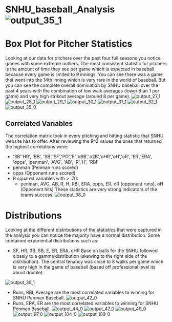 # SNHU_baseball_Analysis![output_35_1](https://user-images.githubusercontent.com/94020684/201807206-fcd326a1-fe44-4e5b-a33b-9ce178378548.png)

# Box Plot for Pitcher Statistics
Looking at our data for pitchers over the past four full seasons you notice games with some extreme outliers. The most consistent statistic for pitchers is the amount of time they see per game which is expected in baseball because every game is limited to 9 innings. You can see there was a game that went into the 14th inning which is very rare in the world of baseball. But you can see the complete overall domination by SNHU baseball over the past 4 years with the combination of low walk averages (lower than 1 per game) and very high strikout average (around 8 per game). 
![output_27_1](https://user-images.githubusercontent.com/94020684/203548188-d707d057-e741-4ec2-b9c0-76ba8724ec60.png)
![output_28_1](https://user-images.githubusercontent.com/94020684/203548191-37c79d14-4fd8-46e2-8ddc-f7abe7457d5b.png)
![output_29_1](https://user-images.githubusercontent.com/94020684/203548193-b6b91797-a27e-4d50-b692-3d15f494b454.png)
![output_30_1](https://user-images.githubusercontent.com/94020684/203548194-6c0da5ba-4966-4c1e-bd45-c95c08f30133.png)
![output_31_1](https://user-images.githubusercontent.com/94020684/203548195-33eb126b-1cf7-42a1-bdfe-a715cb2a96df.png)
![output_32_1](https://user-images.githubusercontent.com/94020684/203548198-7b044b6a-5e68-4c09-89b7-95e9f192d0d4.png)
![output_35_0](https://user-images.githubusercontent.com/94020684/203548200-cb9e7b3e-dbf1-408d-bc6f-4a17bdd51f28.png)
## Correlated Variables
The correlation matrix took in every pitching and hitting statistic that SNHU website has to offer. After reviewing the R^2 values the ones that returned the highest correlations were:
- '3B''HR', 'BB', 'SB','SF','PO','E','oBB','o2B','oHR','oH','oR', 'ER','ERA', 'opps', 'penman', 'AVG', 'AB', 'R','H', 'RBI'
- penman (Penman runs scored)
- opps (Opponent runs scored)
- R squared variables with > .70:
   - penman, AVG, AB, R, H, RBI, ERA, opps, ER, oR (opponent runs), oH (Opponent hits)
These statistics are very strong indicators of the teams success. 
![output_38_0](https://user-images.githubusercontent.com/94020684/203548204-fc84d9ab-578c-41f6-b4c4-c881b0c2825f.png)
# Distributions
Looking at the different distributions of the statistics that were captured in the analysis you can notice the majority have a normal distribution. Some contained exponential distributions such as:
- SF, HR, 3B, SB, E, ER, ERA, oHR
Base on balls for the SNHU followed closely to a gamma distribution (skewing to the right side of the distribution). The central tenancy was close to 8 walks per game which is very high in the game of baseball (based off professional level its about double).

![output_39_1](https://user-images.githubusercontent.com/94020684/203548206-063c9ea2-026f-43c9-b56a-7c225691aee8.png)
- Runs, RBI, Average are the most correlated variables to winning for SNHU Penman Baseball.
![output_42_0](https://user-images.githubusercontent.com/94020684/203548210-b5cca937-9dd1-4d61-9154-3b21fda545e8.png)
- Runs, ERA, ER are the most correlated variables to winning for SNHU Penman Baseball.
![output_44_0](https://user-images.githubusercontent.com/94020684/203548211-54e05706-c530-4cc2-97ba-37e3a2bb11ec.png)
![output_47_0](https://user-images.githubusercontent.com/94020684/203548212-ad95c0fb-130c-4ebd-ab4e-fdfebeb71b84.png)
![output_49_0](https://user-images.githubusercontent.com/94020684/203548214-ec8459f0-d9c1-4593-ab25-ee3b287bb684.png)
![output_97_0](https://user-images.githubusercontent.com/94020684/203548215-9d405db0-2bd0-4cb5-92b2-ad3818584399.png)
![output_104_0](https://user-images.githubusercontent.com/94020684/203548217-bd52b430-7a24-4da3-a465-64ae9a195959.png)
![output_109_0](https://user-images.githubusercontent.com/94020684/203548220-1a78a306-819d-4a68-a190-64dd26862f17.png)

